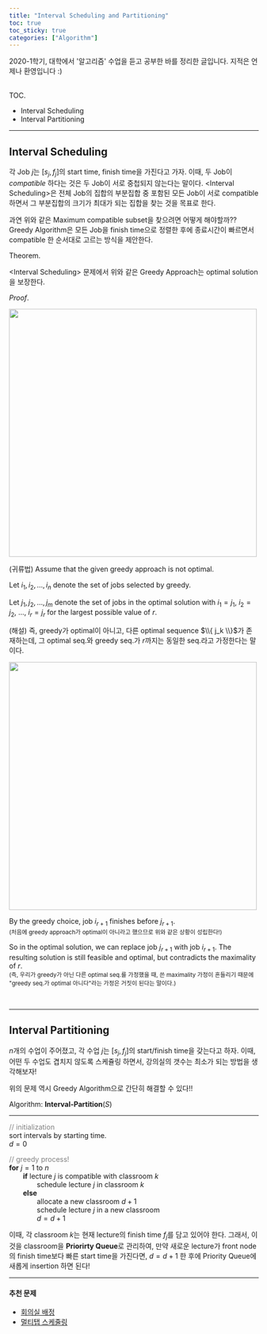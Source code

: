 ```yaml
---
title: "Interval Scheduling and Partitioning"
toc: true
toc_sticky: true
categories: ["Algorithm"]
---
```



2020-1학기, 대학에서 '알고리즘' 수업을 듣고 공부한 바를 정리한 글입니다. 지적은 언제나 환영입니다 :)

<br/><span class="statement-title">TOC.</span><br>

- Interval Scheduling
- Interval Partitioning

<hr>

## Interval Scheduling

각 Job $j$는 $[s_j, f_j]$의 start time, finish time을 가진다고 가자. 이때, 두 Job이 *compatible* 하다는 것은 두 Job이 서로 중첩되지 않는다는 말이다. \<Interval Scheduling\>은 전체 Job의 집합의 부분집합 중 포함된 모든 Job이 서로 compatible하면서 그 부분집합의 크기가 최대가 되는 집합을 찾는 것을 목표로 한다.

과연 위와 같은 Maximum compatible subset을 찾으려면 어떻게 해야할까?? Greedy Algorithm은 <span class="half_HL">모든 Job을 finish time으로 정렬한 후에 종료시간이 빠르면서 compatible 한 순서대로 고르는 방식</span>을 제안한다.

<div class="theorem" markdown="1">

<span class="statement-title">Theorem.</span><br>

\<Interval Scheduling\> 문제에서 위와 같은 Greedy Approach는 optimal solution을 보장한다.

</div>

<div class="proof" markdown="1">

<span class="statement-title">*Proof*.</span><br>

<div class="img-wrapper">
  <img src="{{ "/images/computer-science/algorithm/interval-scheduling-1.png" | relative_url }}" width="500px">
</div>

(귀류법) Assume that the given greedy approach is not optimal.

Let $i_1, i_2, \dots, i_n$ denote the set of jobs selected by greedy.

Let $j_1, j_2, \dots, j_m$ denote the set of jobs in the optimal solution with $i_1 = j_1$, $i_2 = j_2$, ..., $i_r = j_r$ for the largest possible value of $r$.

(해설) 즉, greedy가 optimal이 아니고, 다른 optimal sequence $\\{ j_k \\}$가 존재하는데, 그 optimal seq.와 greedy seq.가 $r$까지는 동일한 seq.라고 가정한다는 말이다.

<div class="img-wrapper">
  <img src="{{ "/images/computer-science/algorithm/interval-scheduling-2.png" | relative_url }}" width="500px">
</div>

By the greedy choice, job $i_{r+1}$ finishes before $j_{r+1}$.<br/>
<small>(처음에 greedy approach가 optimal이 아니라고 했으므로 위와 같은 상황이 성립한다!)</small>

So in the optimal solution, we can replace job $j_{r+1}$ with job $i_{r+1}$. The resulting solution is still feasible and optimal, but <span class="half_HL">contradicts the maximality of $r$</span>.<br/>
<small>(즉, 우리가 greedy가 아닌 다른 optimal seq.를 가정했을 때, 쓴 maximality 가정이 흔들리기 때문에 "greedy seq.가 optimal 아니다"라는 가정은 거짓이 된다는 말이다.)</small>

</div>

<br/>
<hr/>

## Interval Partitioning

$n$개의 수업이 주어졌고, 각 수업 $j$는 $[s_j, f_j]$의 start/finish time을 갖는다고 하자. 이때, 어떤 두 수업도 겹치지 않도록 스케쥴링 하면서, 강의실의 갯수는 최소가 되는 방법을 생각해보자!

위의 문제 역시 Greedy Algorithm으로 간단히 해결할 수 있다!!

<div class="math-statement" markdown="1">

Algorithm: **Interval-Partition**($S$)<br/>

<hr/>

<span style="color: grey">// initialization</span><br/>
sort intervals by starting time.<br/>
$d=0$

<span style="color: grey">// greedy process!</span><br/>
**for** $j=1$ to $n$<br/>
&emsp;&emsp;**if** lecture $j$ is compatible with classroom $k$<br/>
&emsp;&emsp;&emsp;&emsp;schedule lecture $j$ in classroom $k$<br/>
&emsp;&emsp;**else**<br/>
&emsp;&emsp;&emsp;&emsp;allocate a new classroom $d+1$<br/>
&emsp;&emsp;&emsp;&emsp;schedule lecture $j$ in a new classroom<br/>
&emsp;&emsp;&emsp;&emsp;$d = d+1$

</div>

이때, 각 classroom $k$는 현재 lecture의 finish time $f_j$를 담고 있어야 한다. 그래서, 이것을 classroom을 **Priorirty Queue**로 관리하여, 만약 새로운 lecture가 front node의 finish time보다 빠른 start time을 가진다면, $d = d+1$ 한 후에 Priority Queue에 새롭게 insertion 하면 된다!

<hr/>

#### 추천 문제

- [회의실 배정](https://www.acmicpc.net/problem/1931)
- [멀티탭 스케줄링](https://www.acmicpc.net/problem/1700)